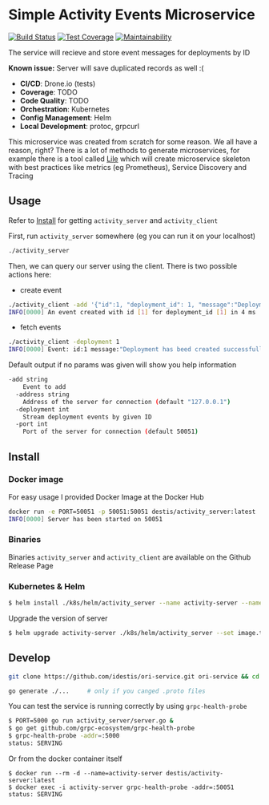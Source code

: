 # Simple Activity Events Microservice

[![Build Status](https://cloud.drone.io/api/badges/idestis/ori-service/status.svg)](https://cloud.drone.io/idestis/ori-service)
[![Test Coverage](https://api.codeclimate.com/v1/badges/3b7eaf418e30844ca273/test_coverage)](https://codeclimate.com/github/idestis/ori-service/test_coverage)
[![Maintainability](https://api.codeclimate.com/v1/badges/3b7eaf418e30844ca273/maintainability)](https://codeclimate.com/github/idestis/ori-service/maintainability)

The service will recieve and store event messages for deployments by ID

**Known issue:** Server will save duplicated records as well :(

- **CI/CD**: Drone.io (tests)
- **Coverage**: TODO
- **Code Quality**: TODO
- **Orchestration**: Kubernetes
- **Config Management**: Helm
- **Local Development**: protoc, grpcurl

This microservice was created from scratch for some reason. We all have a reason, right?
There is a lot of methods to generate microservices, for example there is a tool called [Lile](https://github.com/lileio/lile) which will create microservice skeleton with best practices like metrics (eg Prometheus), Service Discovery and Tracing

## Usage

Refer to [Install](#Install) for getting `activity_server` and `activity_client`

First, run `activity_server` somewhere (eg you can run it on your localhost)

```bash
./activity_server
```

Then, we can query our server using the client. There is two possible actions here:

- create event

```bash
./activity_client -add '{"id":1, "deployment_id": 1, "message":"Deployment has beed created successfully"}'
INFO[0000] An event created with id [1] for deployment_id [1] in 4 ms
```

- fetch events

```bash
./activity_client -deployment 1
INFO[0000] Event: id:1 message:"Deployment has beed created successfully" timestamp:<send:1569500037894488000 receive:1569500037898843000 > deployment_id:1
```

Default output if no params was given will show you help information

```bash
-add string
    Event to add
  -address string
    Address of the server for connection (default "127.0.0.1")
  -deployment int
    Stream deployment events by given ID
  -port int
    Port of the server for connection (default 50051)
```

## Install

### Docker image

For easy usage I provided Docker Image at the Docker Hub

```bash
docker run -e PORT=50051 -p 50051:50051 destis/activity_server:latest
INFO[0000] Server has been started on 50051
```

### Binaries

Binaries `activity_server` and `activity_client` are available on the Github Release Page

### Kubernetes & Helm

```bash
$ helm install ./k8s/helm/activity_server --name activity-server --namespace activity-server --set image.tag=latest
```

Upgrade the version of server

```bash
$ helm upgrade activity-server ./k8s/helm/activity_server --set image.tag=0.0.3
```

## Develop

```bash
git clone https://github.com/idestis/ori-service.git ori-service && cd $_

go generate ./...     # only if you canged .proto files
```

You can test the service is running correctly by using `grpc-health-probe`

```bash
$ PORT=5000 go run activity_server/server.go &
$ go get github.com/grpc-ecosystem/grpc-health-probe
$ grpc-health-probe -addr=:5000
status: SERVING
```

Or from the docker container itself

```
$ docker run --rm -d --name=activity-server destis/activity-server:latest
$ docker exec -i activity-server grpc-health-probe -addr=:50051
status: SERVING
```